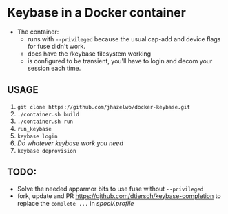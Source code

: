 # Keybase in a Docker container
* The container:
    * runs with `--privileged` because the usual cap-add
and device flags for fuse didn't work.
    * does have the /keybase filesystem working
    * is configured to be transient, you'll have to login and decom
     your session each time.

## USAGE

1. `git clone https://github.com/jhazelwo/docker-keybase.git`
2. `./container.sh build`
3. `./container.sh run`
4. `run_keybase`
5. `keybase login`
6. _Do whatever keybase work you need_
7. `keybase deprovision`

## TODO:

* Solve the needed apparmor bits to use fuse without `--privileged`
* fork, update and PR https://github.com/dtiersch/keybase-completion to
 replace the `complete ...` in _spool/.profile_
